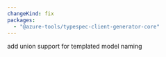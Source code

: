 ```yaml
---
changeKind: fix
packages:
  - "@azure-tools/typespec-client-generator-core"
---
```


add union support for templated model naming